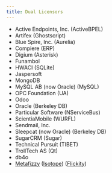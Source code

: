 ```yaml
---
title: Dual Licensors
---
```


- Active Endpoints, Inc. (ActiveBPEL)
- Artifex (Ghostscript)
- Blue Spire, Inc. (Aurelia)
- Compiere (ERP)
- Digium (Asterisk)
- Funambol
- HWACI (SQLite)
- Jaspersoft
- MongoDB
- MySQL AB (now Oracle) (MySQL)
- OPC Foundation (UA)
- Odoo
- Oracle (Berkeley DB)
- Particular Software (NServiceBus)
- ScientiaMobile (WURFL)
- Sendmail, Inc.
- Sleepcat (now Oracle) (Berkeley DB)
- SugarCRM (Sugar)
- Technical Pursuit (TIBET)
- TrollTech AS (Qt)
- db4o
- [Metafizzy](https://metafizzy.co/) ([Isotope](https://isotope.metafizzy.co/license.html)) ([Flickity](https://flickity.metafizzy.co/license.html))

